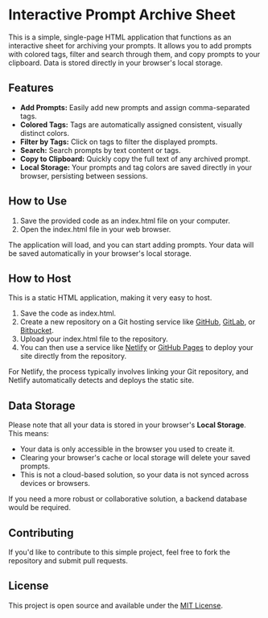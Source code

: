 # **Interactive Prompt Archive Sheet**

This is a simple, single-page HTML application that functions as an interactive sheet for archiving your prompts. It allows you to add prompts with colored tags, filter and search through them, and copy prompts to your clipboard. Data is stored directly in your browser's local storage.

## **Features**

* **Add Prompts:** Easily add new prompts and assign comma-separated tags.  
* **Colored Tags:** Tags are automatically assigned consistent, visually distinct colors.  
* **Filter by Tags:** Click on tags to filter the displayed prompts.  
* **Search:** Search prompts by text content or tags.  
* **Copy to Clipboard:** Quickly copy the full text of any archived prompt.  
* **Local Storage:** Your prompts and tag colors are saved directly in your browser, persisting between sessions.

## **How to Use**

1. Save the provided code as an index.html file on your computer.  
2. Open the index.html file in your web browser.

The application will load, and you can start adding prompts. Your data will be saved automatically in your browser's local storage.

## **How to Host**

This is a static HTML application, making it very easy to host.

1. Save the code as index.html.  
2. Create a new repository on a Git hosting service like [GitHub](https://github.com/), [GitLab](https://about.gitlab.com/), or [Bitbucket](https://bitbucket.org/).  
3. Upload your index.html file to the repository.  
4. You can then use a service like [Netlify](https://www.netlify.com/) or [GitHub Pages](https://pages.github.com/) to deploy your site directly from the repository.

For Netlify, the process typically involves linking your Git repository, and Netlify automatically detects and deploys the static site.

## **Data Storage**

Please note that all your data is stored in your browser's **Local Storage**. This means:

* Your data is only accessible in the browser you used to create it.  
* Clearing your browser's cache or local storage will delete your saved prompts.  
* This is not a cloud-based solution, so your data is not synced across devices or browsers.

If you need a more robust or collaborative solution, a backend database would be required.

## **Contributing**

If you'd like to contribute to this simple project, feel free to fork the repository and submit pull requests.

## **License**

This project is open source and available under the [MIT License](https://opensource.org/licenses/MIT).
